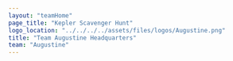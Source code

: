 ```yaml
---
layout: "teamHome"
page_title: "Kepler Scavenger Hunt"
logo_location: "../../../../assets/files/logos/Augustine.png"
title: "Team Augustine Headquarters"
team: "Augustine" 
---
```

